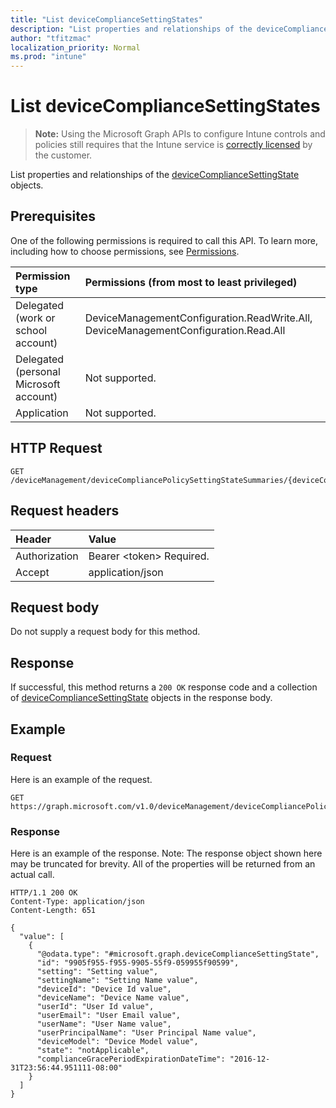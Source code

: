 ```yaml
---
title: "List deviceComplianceSettingStates"
description: "List properties and relationships of the deviceComplianceSettingState objects."
author: "tfitzmac"
localization_priority: Normal
ms.prod: "intune"
---
```


# List deviceComplianceSettingStates

> **Note:** Using the Microsoft Graph APIs to configure Intune controls and policies still requires that the Intune service is [correctly licensed](https://go.microsoft.com/fwlink/?linkid=839381) by the customer.

List properties and relationships of the [deviceComplianceSettingState](../resources/intune-deviceconfig-devicecompliancesettingstate.md) objects.
## Prerequisites
One of the following permissions is required to call this API. To learn more, including how to choose permissions, see [Permissions](/graph/permissions-reference).

|Permission type|Permissions (from most to least privileged)|
|:---|:---|
|Delegated (work or school account)|DeviceManagementConfiguration.ReadWrite.All, DeviceManagementConfiguration.Read.All|
|Delegated (personal Microsoft account)|Not supported.|
|Application|Not supported.|

## HTTP Request
<!-- {
  "blockType": "ignored"
}
-->
``` http
GET /deviceManagement/deviceCompliancePolicySettingStateSummaries/{deviceCompliancePolicySettingStateSummaryId}/deviceComplianceSettingStates
```

## Request headers
|Header|Value|
|:---|:---|
|Authorization|Bearer &lt;token&gt; Required.|
|Accept|application/json|

## Request body
Do not supply a request body for this method.

## Response
If successful, this method returns a `200 OK` response code and a collection of [deviceComplianceSettingState](../resources/intune-deviceconfig-devicecompliancesettingstate.md) objects in the response body.

## Example
### Request
Here is an example of the request.
``` http
GET https://graph.microsoft.com/v1.0/deviceManagement/deviceCompliancePolicySettingStateSummaries/{deviceCompliancePolicySettingStateSummaryId}/deviceComplianceSettingStates
```

### Response
Here is an example of the response. Note: The response object shown here may be truncated for brevity. All of the properties will be returned from an actual call.
``` http
HTTP/1.1 200 OK
Content-Type: application/json
Content-Length: 651

{
  "value": [
    {
      "@odata.type": "#microsoft.graph.deviceComplianceSettingState",
      "id": "9905f955-f955-9905-55f9-059955f90599",
      "setting": "Setting value",
      "settingName": "Setting Name value",
      "deviceId": "Device Id value",
      "deviceName": "Device Name value",
      "userId": "User Id value",
      "userEmail": "User Email value",
      "userName": "User Name value",
      "userPrincipalName": "User Principal Name value",
      "deviceModel": "Device Model value",
      "state": "notApplicable",
      "complianceGracePeriodExpirationDateTime": "2016-12-31T23:56:44.951111-08:00"
    }
  ]
}
```



